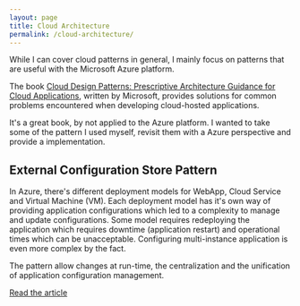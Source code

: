 ```yaml
---
layout: page
title: Cloud Architecture
permalink: /cloud-architecture/
---
```


<p>While I can cover cloud patterns in general, I mainly focus on patterns that are useful with the Microsoft Azure platform.</p>
<p>The book <a href="https://msdn.microsoft.com/en-us/library/dn568099.aspx" target="_blank">Cloud Design Patterns: Prescriptive Architecture Guidance for Cloud Applications</a>, written by Microsoft, provides solutions for common problems encountered when developing cloud-hosted applications.</p>
<p>It's a great book, by not applied to the Azure platform. I wanted to take some of the pattern I used myself, revisit them with a Azure perspective and provide a implementation.</p>

<h2>External Configuration Store Pattern</h2>
<p>In Azure, there's different deployment models for WebApp, Cloud Service and Virtual Machine (VM). Each deployment model has it's own way of providing application configurations which led to a complexity to manage and update configurations. Some model requires redeploying the application which requires downtime (application restart) and operational times which can be unacceptable. Configuring multi-instance application is even more complex by the fact.</p>
<p>The pattern allow changes at run-time, the centralization and the unification of application configuration management.</p>
<a href="{{ site.baseurl }}//external-configuration-store/">Read the article</a>
